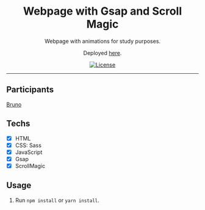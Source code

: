 <h1 align="center">
Webpage with Gsap and Scroll Magic
</h1>

<p align="center">Webpage with animations for study purposes.</p>
<p align="center">Deployed <a href="https://jolly-cori-7cdab4.netlify.app/">here</a>.</p>

<p align="center">
  <a href="https://opensource.org/licenses/MIT">
    <img src="https://img.shields.io/github/license/rocketseat/youtube-clone-twitter?color=%236633cc&logo=mit" alt="License">
  </a>
</p>

<hr>

## Participants

[Bruno](https://github.com/brnmpto)

## Techs

- [x] HTML
- [x] CSS: Sass
- [x] JavaScript
- [x] Gsap
- [x] ScrollMagic

## Usage

1. Run `npm install` or `yarn install`.<br />
